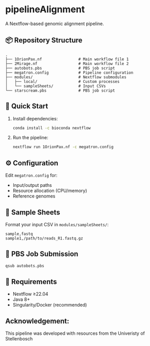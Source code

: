 # pipelineAlignment

A Nextflow-based genomic alignment pipeline.

## 📦 Repository Structure
```
.
├── 1OrionPax.nf                # Main workflow file 1
├── 2Mirage.nf                  # Main workflow file 2
├── autobots.pbs                # PBS job script
├── megatron.config             # Pipeline configuration
├── modules/                    # Nextflow submodules
│   ├── local/                  # Custom processes
│   └── sampleSheets/           # Input CSVs
└── starscream.pbs              # PBS job script
```

## 🚀 Quick Start
1. Install dependencies:
   ```bash
   conda install -c bioconda nextflow
   ```

2. Run the pipeline:
   ```bash
   nextflow run 1OrionPax.nf -c megatron.config
   ```

## ⚙️ Configuration
Edit `megatron.config` for:
- Input/output paths
- Resource allocation (CPU/memory)
- Reference genomes

## 📝 Sample Sheets
Format your input CSV in `modules/sampleSheets/`:
```csv
sample,fastq
sample1,/path/to/reads_R1.fastq.gz
```

## 🤖 PBS Job Submission
```bash
qsub autobots.pbs
```

## 📌 Requirements
- Nextflow ≥22.04
- Java 8+
- Singularity/Docker (recommended)

## Acknowledgement:
This pipeline was developed with resources from the Univeristy of Stellenbosch

